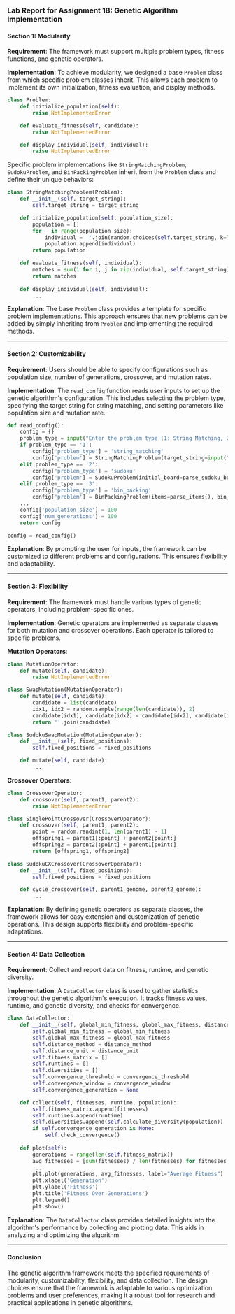 

### Lab Report for Assignment 1B: Genetic Algorithm Implementation

#### Section 1: Modularity

**Requirement**: The framework must support multiple problem types, fitness functions, and genetic operators.

**Implementation**:
To achieve modularity, we designed a base `Problem` class from which specific problem classes inherit. This allows each problem to implement its own initialization, fitness evaluation, and display methods.

```python
class Problem:
    def initialize_population(self):
        raise NotImplementedError

    def evaluate_fitness(self, candidate):
        raise NotImplementedError

    def display_individual(self, individual):
        raise NotImplementedError
```

Specific problem implementations like `StringMatchingProblem`, `SudokuProblem`, and `BinPackingProblem` inherit from the `Problem` class and define their unique behaviors:

```python
class StringMatchingProblem(Problem):
    def __init__(self, target_string):
        self.target_string = target_string

    def initialize_population(self, population_size):
        population = []
        for _ in range(population_size):
            individual = ''.join(random.choices(self.target_string, k=len(self.target_string)))
            population.append(individual)
        return population

    def evaluate_fitness(self, individual):
        matches = sum(1 for i, j in zip(individual, self.target_string) if i == j)
        return matches
    
    def display_individual(self, individual):
        ...
```

**Explanation**:
The base `Problem` class provides a template for specific problem implementations. This approach ensures that new problems can be added by simply inheriting from `Problem` and implementing the required methods.

---

#### Section 2: Customizability

**Requirement**: Users should be able to specify configurations such as population size, number of generations, crossover, and mutation rates.

**Implementation**:
The `read_config` function reads user inputs to set up the genetic algorithm's configuration. This includes selecting the problem type, specifying the target string for string matching, and setting parameters like population size and mutation rate.

```python
def read_config():
    config = {}
    problem_type = input("Enter the problem type (1: String Matching, 2: Sudoku, 3: Bin Packing): ")
    if problem_type == '1':
        config['problem_type'] = 'string_matching'
        config['problem'] = StringMatchingProblem(target_string=input("Enter the target string: "))
    elif problem_type == '2':
        config['problem_type'] = 'sudoku'
        config['problem'] = SudokuProblem(initial_board=parse_sudoku_board())
    elif problem_type == '3':
        config['problem_type'] = 'bin_packing'
        config['problem'] = BinPackingProblem(items=parse_items(), bin_capacity=parse_bin_capacity())
    ...
    config['population_size'] = 100
    config['num_generations'] = 100
    return config

config = read_config()
```

**Explanation**:
By prompting the user for inputs, the framework can be customized to different problems and configurations. This ensures flexibility and adaptability.

---

#### Section 3: Flexibility

**Requirement**: The framework must handle various types of genetic operators, including problem-specific ones.

**Implementation**:
Genetic operators are implemented as separate classes for both mutation and crossover operations. Each operator is tailored to specific problems.

**Mutation Operators**:
```python
class MutationOperator:
    def mutate(self, candidate):
        raise NotImplementedError

class SwapMutation(MutationOperator):
    def mutate(self, candidate):
        candidate = list(candidate)
        idx1, idx2 = random.sample(range(len(candidate)), 2)
        candidate[idx1], candidate[idx2] = candidate[idx2], candidate[idx1]
        return ''.join(candidate)

class SudokuSwapMutation(MutationOperator):
    def __init__(self, fixed_positions):
        self.fixed_positions = fixed_positions

    def mutate(self, candidate):
        ...
```

**Crossover Operators**:
```python
class CrossoverOperator:
    def crossover(self, parent1, parent2):
        raise NotImplementedError

class SinglePointCrossover(CrossoverOperator):
    def crossover(self, parent1, parent2):
        point = random.randint(1, len(parent1) - 1)
        offspring1 = parent1[:point] + parent2[point:]
        offspring2 = parent2[:point] + parent1[point:]
        return [offspring1, offspring2]

class SudokuCXCrossover(CrossoverOperator):
    def __init__(self, fixed_positions):
        self.fixed_positions = fixed_positions

    def cycle_crossover(self, parent1_genome, parent2_genome):
        ...
```

**Explanation**:
By defining genetic operators as separate classes, the framework allows for easy extension and customization of genetic operations. This design supports flexibility and problem-specific adaptations.

---

#### Section 4: Data Collection

**Requirement**: Collect and report data on fitness, runtime, and genetic diversity.

**Implementation**:
A `DataCollector` class is used to gather statistics throughout the genetic algorithm's execution. It tracks fitness values, runtime, and genetic diversity, and checks for convergence.

```python
class DataCollector:
    def __init__(self, global_min_fitness, global_max_fitness, distance_method, distance_unit, convergence_threshold=0.01, convergence_window=10):
        self.global_min_fitness = global_min_fitness
        self.global_max_fitness = global_max_fitness
        self.distance_method = distance_method
        self.distance_unit = distance_unit
        self.fitness_matrix = []
        self.runtimes = []
        self.diversities = []
        self.convergence_threshold = convergence_threshold
        self.convergence_window = convergence_window
        self.convergence_generation = None

    def collect(self, fitnesses, runtime, population):
        self.fitness_matrix.append(fitnesses)
        self.runtimes.append(runtime)
        self.diversities.append(self.calculate_diversity(population))
        if self.convergence_generation is None:
            self.check_convergence()
    
    def plot(self):
        generations = range(len(self.fitness_matrix))
        avg_fitnesses = [sum(fitnesses) / len(fitnesses) for fitnesses in self.fitness_matrix]
        ...
        plt.plot(generations, avg_fitnesses, label="Average Fitness")
        plt.xlabel('Generation')
        plt.ylabel('Fitness')
        plt.title('Fitness Over Generations')
        plt.legend()
        plt.show()
```

**Explanation**:
The `DataCollector` class provides detailed insights into the algorithm's performance by collecting and plotting data. This aids in analyzing and optimizing the algorithm.

---

#### Conclusion

The genetic algorithm framework meets the specified requirements of modularity, customizability, flexibility, and data collection. The design choices ensure that the framework is adaptable to various optimization problems and user preferences, making it a robust tool for research and practical applications in genetic algorithms.